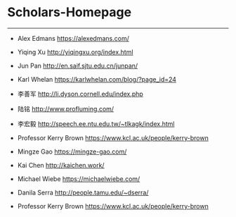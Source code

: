 # Scholars-Homepage
------
* Alex Edmans  https://alexedmans.com/

* Yiqing Xu   http://yiqingxu.org/index.html

* Jun Pan   http://en.saif.sjtu.edu.cn/junpan/

* Karl Whelan https://karlwhelan.com/blog/?page_id=24

* 李善军 http://li.dyson.cornell.edu/index.php

* 陆铭 http://www.profluming.com/

* 李宏毅 http://speech.ee.ntu.edu.tw/~tlkagk/index.html

* Professor Kerry Brown https://www.kcl.ac.uk/people/kerry-brown

* Mingze Gao https://mingze-gao.com/

* Kai Chen http://kaichen.work/

* Michael Wiebe https://michaelwiebe.com/

* Danila Serra http://people.tamu.edu/~dserra/

* Professor Kerry Brown https://www.kcl.ac.uk/people/kerry-brown
